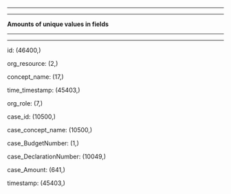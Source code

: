 ***
***
__Amounts of unique values in fields__
***
***

id:	 (46400,)

org_resource:	 (2,)

concept_name:	 (17,)

time_timestamp:	 (45403,)

org_role:	 (7,)

case_id:	 (10500,)

case_concept_name:	 (10500,)

case_BudgetNumber:	 (1,)

case_DeclarationNumber:	 (10049,)

case_Amount:	 (641,)

timestamp:	 (45403,)

